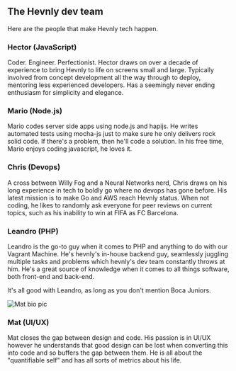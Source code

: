 ## The Hevnly dev team ##
Here are the people that make Hevnly tech happen.

### Hector (JavaScript) ###
Coder. Engineer. Perfectionist. Hector draws on over a decade of experience to bring Hevnly to life on screens small and large. Typically involved from concept development all the way through to deploy, mentoring less experienced developers. Has a seemingly never ending enthusiasm for simplicity and elegance.

### Mario (Node.js) ###
Mario codes server side apps using node.js and hapijs. He writes automated tests using mocha-js just to make sure he only delivers rock solid code. If there's a problem, then he'll code a solution. In his free time, Mario enjoys coding javascript, he loves it.

### Chris (Devops) ###
A cross between Willy Fog and a Neural Networks nerd, Chris draws on his long experience in tech to boldly go where no devops has gone before. His latest mission is to make Go and AWS reach Hevnly status. When not coding, he likes to randomly ask everyone for peer reviews on current topics, such as his inability to win at FIFA as FC Barcelona. 

### Leandro (PHP) ###
Leandro is the go-to guy when it comes to PHP and anything to do with our Vagrant Machine. He's hevnly's in-house backend guy, seamlessly juggling multiple tasks and problems which hevnly's dev team constantly throws at him. He's a great source of knowledge when it comes to all things software, both front-end and back-end.

It's all good with Leandro, as long as you don't mention Boca Juniors.

![Mat bio pic](/img/mat-bio-page.jpg "Mat bio pic")
### Mat (UI/UX) ###
Mat closes the gap between design and code. His passion is in UI/UX however he understands that good design can be lost when converting this into code and so buffers the gap between them. He is all about the "quantifiable self" and has all sorts of metrics about his life.
